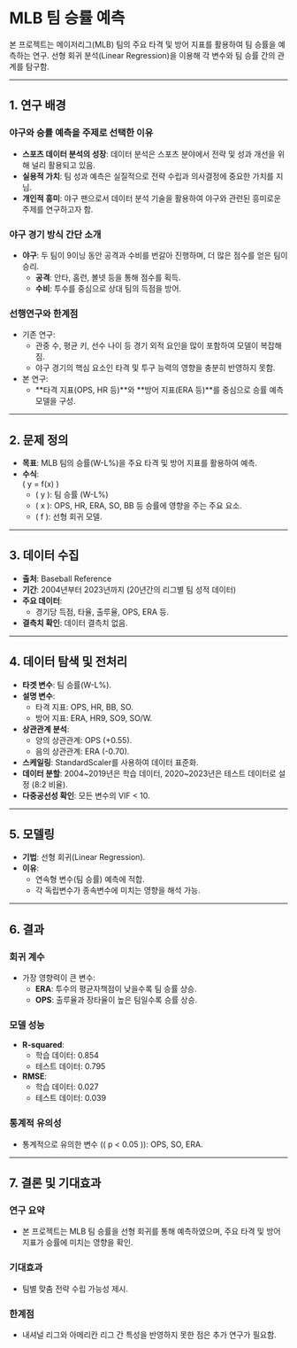 # MLB 팀 승률 예측

본 프로젝트는 메이저리그(MLB) 팀의 주요 타격 및 방어 지표를 활용하여 팀 승률을 예측하는 연구. 선형 회귀 분석(Linear Regression)을 이용해 각 변수와 팀 승률 간의 관계를 탐구함.

---

## 1. 연구 배경
### 야구와 승률 예측을 주제로 선택한 이유
- **스포츠 데이터 분석의 성장**: 데이터 분석은 스포츠 분야에서 전략 및 성과 개선을 위해 널리 활용되고 있음.
- **실용적 가치**: 팀 성과 예측은 실질적으로 전략 수립과 의사결정에 중요한 가치를 지님.
- **개인적 흥미**: 야구 팬으로서 데이터 분석 기술을 활용하여 야구와 관련된 흥미로운 주제를 연구하고자 함.

### 야구 경기 방식 간단 소개
- **야구**: 두 팀이 9이닝 동안 공격과 수비를 번갈아 진행하며, 더 많은 점수를 얻은 팀이 승리.
  - **공격**: 안타, 홈런, 볼넷 등을 통해 점수를 획득.
  - **수비**: 투수를 중심으로 상대 팀의 득점을 방어.

### 선행연구와 한계점
- 기존 연구:
  - 관중 수, 평균 키, 선수 나이 등 경기 외적 요인을 많이 포함하여 모델이 복잡해짐.
  - 야구 경기의 핵심 요소인 타격 및 투구 능력의 영향을 충분히 반영하지 못함.
- 본 연구:
  - **타격 지표(OPS, HR 등)**와 **방어 지표(ERA 등)**를 중심으로 승률 예측 모델을 구성.

---

## 2. 문제 정의
- **목표**: MLB 팀의 승률(W-L%)을 주요 타격 및 방어 지표를 활용하여 예측.
- **수식**:  
  \( y = f(x) \)
  - \( y \): 팀 승률 (W-L%)
  - \( x \): OPS, HR, ERA, SO, BB 등 승률에 영향을 주는 주요 요소.
  - \( f \): 선형 회귀 모델.

---

## 3. 데이터 수집
- **출처**: Baseball Reference
- **기간**: 2004년부터 2023년까지 (20년간의 리그별 팀 성적 데이터)
- **주요 데이터**:
  - 경기당 득점, 타율, 출루율, OPS, ERA 등.
- **결측치 확인**: 데이터 결측치 없음.

---

## 4. 데이터 탐색 및 전처리
- **타겟 변수**: 팀 승률(W-L%).
- **설명 변수**:
  - 타격 지표: OPS, HR, BB, SO.
  - 방어 지표: ERA, HR9, SO9, SO/W.
- **상관관계 분석**:
  - 양의 상관관계: OPS (+0.55).
  - 음의 상관관계: ERA (-0.70).
- **스케일링**: StandardScaler를 사용하여 데이터 표준화.
- **데이터 분할**: 2004~2019년은 학습 데이터, 2020~2023년은 테스트 데이터로 설정 (8:2 비율).
- **다중공선성 확인**: 모든 변수의 VIF < 10.

---

## 5. 모델링
- **기법**: 선형 회귀(Linear Regression).
- **이유**:
  - 연속형 변수(팀 승률) 예측에 적합.
  - 각 독립변수가 종속변수에 미치는 영향을 해석 가능.

---

## 6. 결과
### 회귀 계수
- 가장 영향력이 큰 변수:
  - **ERA**: 투수의 평균자책점이 낮을수록 팀 승률 상승.
  - **OPS**: 출루율과 장타율이 높은 팀일수록 승률 상승.

### 모델 성능
- **R-squared**:
  - 학습 데이터: 0.854
  - 테스트 데이터: 0.795
- **RMSE**:
  - 학습 데이터: 0.027
  - 테스트 데이터: 0.039

### 통계적 유의성
- 통계적으로 유의한 변수 (\( p < 0.05 \)): OPS, SO, ERA.

---

## 7. 결론 및 기대효과
### 연구 요약
- 본 프로젝트는 MLB 팀 승률을 선형 회귀를 통해 예측하였으며, 주요 타격 및 방어 지표가 승률에 미치는 영향을 확인.

### 기대효과
- 팀별 맞춤 전략 수립 가능성 제시.

### 한계점
- 내셔널 리그와 아메리칸 리그 간 특성을 반영하지 못한 점은 추가 연구가 필요함.
